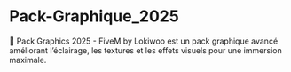 # Pack-Graphique_2025
🎨 Pack Graphics 2025 - FiveM by Lokiwoo est un pack graphique avancé améliorant l’éclairage, les textures et les effets visuels pour une immersion maximale.
